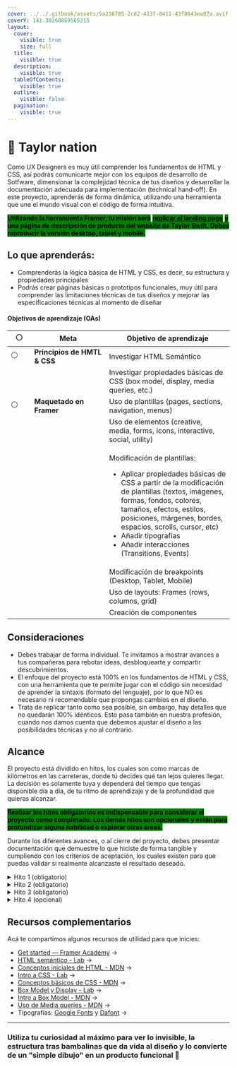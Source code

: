 ```yaml
---
cover: ../../.gitbook/assets/5a238785-2cd2-433f-8411-43f8043ea87a.avif
coverY: 141.38260869565215
layout:
  cover:
    visible: true
    size: full
  title:
    visible: true
  description:
    visible: true
  tableOfContents:
    visible: true
  outline:
    visible: false
  pagination:
    visible: true
---
```


# 👑 Taylor nation

Como UX Designers es muy útil comprender los fundamentos de HTML y CSS, así podrás comunicarte mejor con los equipos de desarrollo de Sotfware, dimensionar la complejidad técnica de tus diseños y desarrollar la documentación adecuada para implementación (technical hand-off). En este proyecto, aprenderás de forma dinámica, utilizando una herramienta que une el mundo visual con el código de forma intuitiva.

<mark style="background-color:green;">**Utilizando la herramienta Framer, tu misión será**</mark> [<mark style="background-color:green;">**replicar el landing page**</mark>](https://www.taylorswift.com/) <mark style="background-color:green;">**y una página de descripción de producto del website de Taylor Swift. Debes reproducir la versión desktop, tablet y mobile.**</mark>



## Lo que aprenderás:

* Comprenderás la lógica básica de HTML y CSS, es decir, su estructura y propiedades principales
* Podrás crear páginas básicas o prototipos funcionales, muy útil para comprender las limitaciones técnicas de tus diseños y mejorar las especificaciones técnicas al momento de diseñar

#### Objetivos de aprendizaje (OAs)

<table><thead><tr><th width="63">⚪️</th><th width="235">Meta</th><th width="436">Objetivo de aprendizaje</th></tr></thead><tbody><tr><td>⚪️</td><td><strong>Principios de HMTL &#x26; CSS</strong></td><td>Investigar HTML Semántico</td></tr><tr><td></td><td></td><td>Investigar propiedades básicas de CSS (box model, display, media queries, etc.)</td></tr><tr><td>⚪️</td><td><strong>Maquetado en Framer</strong></td><td>Uso de plantillas (pages, sections, navigation, menus)</td></tr><tr><td></td><td></td><td>Uso de elementos (creative, media, forms, icons, interactive, social, utility)</td></tr><tr><td></td><td></td><td><p>Modificación de plantillas:</p><ul><li>Aplicar propiedades básicas de CSS a partir de la modificación de plantillas (textos, imágenes, formas, fondos, colores, tamaños, efectos, estilos, posiciones, márgenes, bordes, espacios, scrolls, cursor, etc)</li><li>Añadir tipografías</li><li>Añadir interacciones (Transitions, Events)</li></ul></td></tr><tr><td></td><td></td><td>Modificación de breakpoints (Desktop, Tablet, Mobile)</td></tr><tr><td></td><td></td><td>Uso de layouts: Frames (rows, columns, grid)</td></tr><tr><td></td><td></td><td>Creación de componentes</td></tr></tbody></table>



## Consideraciones

* Debes trabajar de forma individual. Te invitamos a mostrar avances a tus compañeras para rebotar ideas, desbloquearte y compartir descubrimientos.
* El enfoque del proyecto está 100% en los fundamentos de HTML y CSS, con una herramienta que te permite jugar con el código sin necesidad de aprender la sintaxis (formato del lenguaje), por lo que NO es necesario ni recomendable que propongas cambios en el diseño.
* Trata de replicar tanto como sea posible, sin embargo, hay detalles que no quedarán 100% idénticos. Esto pasa también en nuestra profesión, cuando nos damos cuenta que debemos ajustar el diseño a las posibilidades técnicas y no al contrario.



## Alcance

El proyecto está dividido en hitos, los cuales son como marcas de kilómetros en las carreteras, donde tú decides qué tan lejos quieres llegar. La decisión es solamente tuya y dependerá del tiempo que tengas disponible día a día, de tu ritmo de aprendizaje y de la profundidad que quieras alcanzar.

<mark style="background-color:green;">**Realizar los hitos obligatorios es indispensable para considerar el proyecto como completado. Los demás hitos son opcionales y están para profundizar alguna habilidad o explorar otras áreas.**</mark>

Durante los diferentes avances, o al cierre del proyecto, debes presentar documentación que demuestre lo que hiciste de forma tangible y cumpliendo con los criterios de aceptación, los cuales existen para que puedas validar si realmente alcanzaste el resultado deseado.

<details>

<summary>Hito 1 (obligatorio)</summary>

El primer gran paso consiste en comprender los conceptos básicos sobre HTML y CSS.

**Criterios de aceptación:**

1. Documentación donde expliques en qué consiste el HTML y CSS, las principales características y propiedades de sus elementos, así como las propiedades del “flexbox layout”.
2. Utilizando la herramienta de “Inspeccionar” del navegador que prefieras, crear un  diagrama de la página web indicando el contenido del DOM (Document Object Model) y modifícalo/corrígelo según el HTML semántico.

</details>

<details>

<summary>Hito 2 (obligatorio)</summary>

Ahora es momento de replicar el sitio web utilizando [Framer](https://www.framer.com/).

**Criterios de aceptación:**

1. Replica el “header” y el “footer” del “homepage” utilizando la funcionalidad de Páginas y Navegación. Utiliza los diseños predefinidos en Framer y personalízalos.
2. Al replicar las propiedades visuales, debes modificar su box-model y las propiedades de tamaño, posición, ancho, alto, alineamiento, color, etc. cuando sea posible o necesario.
3. Debes incluir la tipografía utilizada en el sitio web original, puedes encontrar y descargar una versión gratuita
4. Para entender los media quieres en CSS, configura los “breaking points” y asegúrate que el “header” y el “footer” se adaptan a dichos tamaños

</details>

<details>

<summary>Hito 3 (obligatorio)</summary>

Una vez tengas lista la navegación, completa el sitio replicando todo el contenido del “homepage”.

**Criterios de aceptación:**

1. Incluye las 5 secciones completas para la versión desktop.&#x20;
2. Ajusta las versiones para mobile y tablet (“responsive”).
3. Es posible navegar entre secciones ("homepage" y descripción de producto).
4. Los componentes replican las interacciones lo más realista posible (hover, active, etc.)

</details>

<details>

<summary>Hito 4 (opcional)</summary>

Listo el “homepage”, podemos pasar a replicar una página de [Descripción del Producto](https://store.taylorswift.com/collections/the-tortured-poets-department-homepage/products/the-tortured-poets-department-vinyl-bonus-track-the-manuscript).

**Criterios de aceptación:**

1. Sin utilizar una plantilla, crea tus propios componentes y secciónalos con un layout que incluya las 4 secciones completas para la versión desktop. Luego únelos en un mismo frame
2. Repite y ajusta las versiones para mobile y tablet (“responsive”)
3. Es posible navegar entre secciones (”homepage” y descripción de producto)
4. Los componentes replican las interacciones lo más realista posible (hover, active, etc.)

</details>



## Recursos complementarios

Acá te compartimos algunos recursos de utilidad para que inicies:

* [Get started — Framer Academy](https://www.framer.com/academy/topics/start) →
* [HTML semántico - Lab](https://curriculum.laboratoria.la/es/topics/html/html5/semantic-html) →
* [Conceptos iniciales de HTML - MDN](https://developer.mozilla.org/es/docs/Learn/Getting\_started\_with\_the\_web/HTML\_basics) →
* [Intro a CSS - Lab](https://curriculum.laboratoria.la/es/topics/css/css/intro-css) →
* [Conceptos básicos de CSS - MDN](https://developer.mozilla.org/es/docs/Learn/Getting\_started\_with\_the\_web/CSS\_basics) →
* [Box Model y Display - Lab](https://curriculum.laboratoria.la/es/topics/css/css/boxmodel-and-display) →
* [Intro a Box Model - MDN](https://developer.mozilla.org/en-US/docs/Web/CSS/CSS\_Box\_Model/Introduction\_to\_the\_CSS\_box\_model) →
* [Uso de Media queries - MDN](https://developer.mozilla.org/es/docs/Web/CSS/CSS\_media\_queries/Using\_media\_queries) →
* Tipografías: [Google Fonts](https://fonts.google.com/) y [Dafont](https://www.dafont.com/es/) →

***

### **Utiliza tu curiosidad al máximo para ver lo invisible, la estructura tras bambalinas que da vida al diseño y lo convierte de un "simple dibujo" en un producto funcional** :ghost:&#x20;

